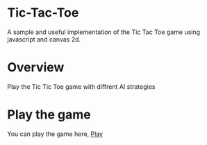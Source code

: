 # Tic-Tac-Toe

A sample and useful implementation of the Tic Tac Toe game using javascript and canvas 2d.

# Overview

Play the Tic Tic Toe game with diffrent AI strategies

# Play the game

You can play the game here, <a href="https://lakhderamine99.github.io/Tic-Tac-Toe/">Play</a>
